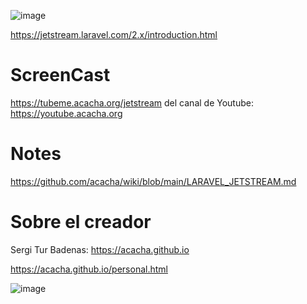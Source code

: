 ![image](https://user-images.githubusercontent.com/4015406/140642885-cc3f9a8c-d662-48db-ac12-db00dfb9e89b.png)

https://jetstream.laravel.com/2.x/introduction.html

# ScreenCast

https://tubeme.acacha.org/jetstream del canal de Youtube: https://youtube.acacha.org

# Notes

https://github.com/acacha/wiki/blob/main/LARAVEL_JETSTREAM.md

# Sobre el creador

Sergi Tur Badenas: https://acacha.github.io

https://acacha.github.io/personal.html

![image](https://user-images.githubusercontent.com/4015406/140642856-33518fe4-5455-4830-be53-8bfe3cee41e2.png)
